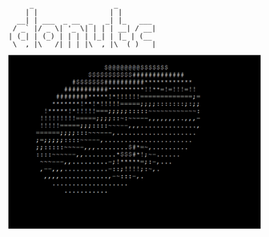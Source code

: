 
<pre>
     _                   _         
    | |                 | |        
  __| | ___  _ __  _   _| |_   ___ 
 / _` |/ _ \| '_ \| | | | __| / __|
| (_| | (_) | | | | |_| | |_ | (__ 
 \__,_|\___/|_| |_|\__,_|\__(_)___|
</pre>

![donut](assets/do.gif)
<!---donut.c|Andy Sloan-->
